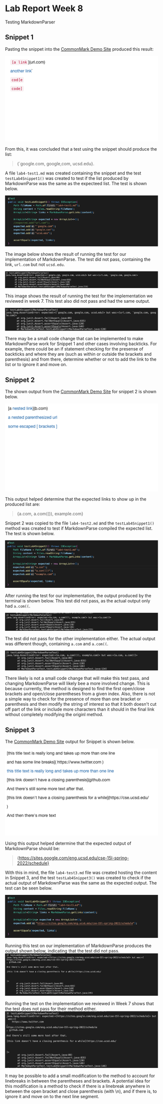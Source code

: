 Lab Report Week 8
====
Testing MarkdownParser

Snippet 1
---
Pasting the snippet into the [CommonMark Demo Site](https://spec.commonmark.org/dingus/) produced this result:

![image](lab-report-4/snippet1.png)

From this, it was concluded that a test using the snippet should produce the list: 
>{`google.com, google,com, ucsd.edu}. 

A file `lab4-test1.md` was created containing the snippet and the test `testLab4Snippet1()` was created to test if the list produced by MarkdownParse was the same as the expecteed list. The test is shown below.

![image](lab-report-4/test1.png)

The image below shows the result of running the test for our implementation of MarkdownParse. The test did not pass, containing the link, `url.com` but not `ucsd.edu`.

![image](lab-report-4/output1.png)

This image shows the result of running the test for the implementation we reviewed in week 7. This test also did not pass and had the same output. 

![image](lab-report-4/otherOutput1.png)

There may be a small code change that can be implemented to make MarkdownParse work for Snippet 1 and other cases involving backticks. For example, there could be an if statement checking for the presense of backticks and where they are (such as within or outside the brackets and parenthesis) and from there, determine whether or not to add the link to the list or to ignore it and move on.

Snippet 2
---
The shown output from the [CommonMark Demo Site](https://spec.commonmark.org/dingus/) for snippet 2 is shown below.

![image](lab-report-4/snippet2.png)

This output helped determine that the expected links to show up in the produced list are: 
>{a.com, a.com(()), example.com}

Snippet 2 was copied to the file `lab4-test2.md` and the `testLab4Snippet1()` method was created to test if MarkdownParse compiled the expected list. The test is shown below.

![image](lab-report-4/test2.png)

After running the test for our implementation, the output produced by the terminal is shown below. This test did not pass, as the actual output only had `a.com((`. 

![image](lab-report-4/output2.png)

The test did not pass for the other implementation either. The actual output was different though, containing `a.com` and `a.com((`.

![image](lab-report-4/otherOutput2.png)

There likely is not a small code change that will make this test pass, and changing MarkdownParse will likely bee a more involved change. This is because currently, the method is designed to find the first open/close brackets and open/close parentheses from a given index. Also, there is not a simple way to check for the presence of more than one bracket or parenthesis and then modify the string of interest so that it both doesn't cut off part of the link or include more characters than it should in the final link without completely modifying the originl method.

Snippet 3
---

The [CommonMark Demo Site](https://spec.commonmark.org/dingus/) output for Snippet is shown below. 

![image](lab-report-4/snippet3.png)

Using this output helped determine that the expected output of MarkdownParse should be: 
> {https://sites.google.com/eng.ucsd.edu/cse-15l-spring-2022/schedule}

With this in mind, the file `lab4-test3.md` file was created hosting the content in Snippet 3, and the test `testLab4Snippet3()` was created to check if the actual output of MarkdownParse was the same as the expected output. The test can be seen below.

![image](lab-report-4/test3.png)

Running this test on our implementation of MarkdownParse produces the output shown below, indicating that the test did not pass.
![image](lab-report-4/output3.png)

Running the test on the implementation we reviewed in Week 7 shows that the test does not pass for their method either. 
![image](lab-report-4/otherOutput3.png)

It may be possible to add a small modification to the method to account for linebreaks in between the parentheses and brackets. A potential idea for this modification is a method to check if there is a linebreak anywhere in between the open bracket and close parenthesis (with \n), and if there is, to ignore it and move on to the next line segment.